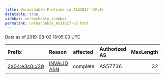 ```yaml
---
title: Unreachable Prefixes in AS31027 (IPv6)
datatable: true
sidebar: unreachable_sidebar
permalink: unreachable_AS31027-v6.html
---
```


Data as of 2019-08-03 18:05:00 UTC


<div class="datatable-begin"></div>

| Prefix                                                 | Reason                                                                                                | affected   | Authorized AS   |   MaxLength | Anchor                                         |   unreachable /48s |
|:-------------------------------------------------------|:------------------------------------------------------------------------------------------------------|:-----------|:----------------|------------:|:-----------------------------------------------|-------------------:|
| [2a04:e3c0::/29](https://stat.ripe.net/2a04:e3c0::/29) | [INVALID ASN](https://rpki-validator.ripe.net/announcement-preview?asn=AS31027&prefix=2a04:e3c0::/29) | complete   | AS57736         |          32 | [RIPE](unreachable_RIPE_NCC_RPKI_Root-v6.html) |             524288 |

<div class="datatable-end"></div>